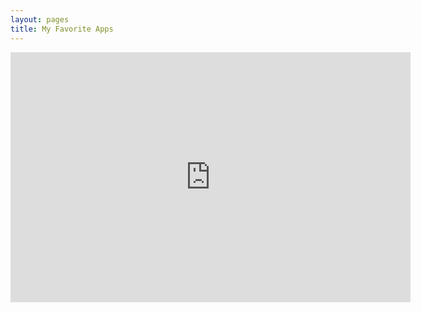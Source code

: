 ```yaml
---
layout: pages
title: My Favorite Apps
---
```


 <iframe src="https://widgets.itunes.apple.com/widget.html?c=us&brc=FFFFFF&blc=FFFFFF&trc=FFFFFF&tlc=FFFFFF&d=Must have iPad apps!&t=My Favorite iPad Apps&m=software&e=software,iPadSoftware&w=300&h=370&ids=470693788,399786470,542797283,327630330,323191554,673907758,281796108,447119634,363590051,510153374,383457673,515138359,453111583,687798859,319295332,580311103,551889599,341161319&wt=playlist&partnerId=&affiliate_id=&at=&ct=" frameborder=0 style="overflow-x:hidden;overflow-y:hidden;width:640px;height:400px;border:0px"></iframe>
